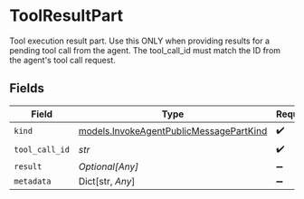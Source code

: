 # ToolResultPart

Tool execution result part. Use this ONLY when providing results for a pending tool call from the agent. The tool_call_id must match the ID from the agent's tool call request.


## Fields

| Field                                                                                    | Type                                                                                     | Required                                                                                 | Description                                                                              |
| ---------------------------------------------------------------------------------------- | ---------------------------------------------------------------------------------------- | ---------------------------------------------------------------------------------------- | ---------------------------------------------------------------------------------------- |
| `kind`                                                                                   | [models.InvokeAgentPublicMessagePartKind](../models/invokeagentpublicmessagepartkind.md) | :heavy_check_mark:                                                                       | N/A                                                                                      |
| `tool_call_id`                                                                           | *str*                                                                                    | :heavy_check_mark:                                                                       | N/A                                                                                      |
| `result`                                                                                 | *Optional[Any]*                                                                          | :heavy_minus_sign:                                                                       | N/A                                                                                      |
| `metadata`                                                                               | Dict[str, *Any*]                                                                         | :heavy_minus_sign:                                                                       | N/A                                                                                      |